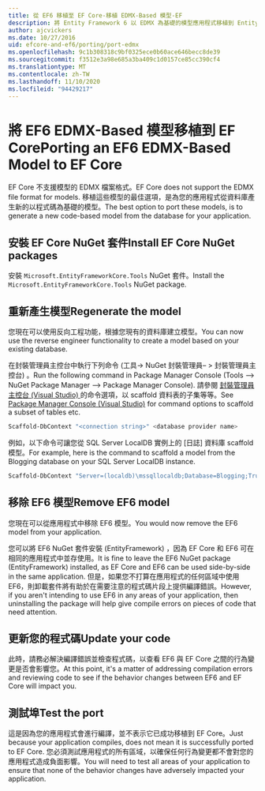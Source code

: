 ```yaml
---
title: 從 EF6 移植至 EF Core-移植 EDMX-Based 模型-EF
description: 將 Entity Framework 6 以 EDMX 為基礎的模型應用程式移植到 Entity Framework Core 的特定資訊
author: ajcvickers
ms.date: 10/27/2016
uid: efcore-and-ef6/porting/port-edmx
ms.openlocfilehash: 9c1b308318c9bf0325ece0b60ace646becc8de39
ms.sourcegitcommit: f3512e3a98e685a3ba409c1d0157ce85cc390cf4
ms.translationtype: MT
ms.contentlocale: zh-TW
ms.lasthandoff: 11/10/2020
ms.locfileid: "94429217"
---
```

# <a name="porting-an-ef6-edmx-based-model-to-ef-core"></a><span data-ttu-id="c3937-103">將 EF6 EDMX-Based 模型移植到 EF Core</span><span class="sxs-lookup"><span data-stu-id="c3937-103">Porting an EF6 EDMX-Based Model to EF Core</span></span>

<span data-ttu-id="c3937-104">EF Core 不支援模型的 EDMX 檔案格式。</span><span class="sxs-lookup"><span data-stu-id="c3937-104">EF Core does not support the EDMX file format for models.</span></span> <span data-ttu-id="c3937-105">移植這些模型的最佳選項，是為您的應用程式從資料庫產生新的以程式碼為基礎的模型。</span><span class="sxs-lookup"><span data-stu-id="c3937-105">The best option to port these models, is to generate a new code-based model from the database for your application.</span></span>

## <a name="install-ef-core-nuget-packages"></a><span data-ttu-id="c3937-106">安裝 EF Core NuGet 套件</span><span class="sxs-lookup"><span data-stu-id="c3937-106">Install EF Core NuGet packages</span></span>

<span data-ttu-id="c3937-107">安裝 `Microsoft.EntityFrameworkCore.Tools` NuGet 套件。</span><span class="sxs-lookup"><span data-stu-id="c3937-107">Install the `Microsoft.EntityFrameworkCore.Tools` NuGet package.</span></span>

## <a name="regenerate-the-model"></a><span data-ttu-id="c3937-108">重新產生模型</span><span class="sxs-lookup"><span data-stu-id="c3937-108">Regenerate the model</span></span>

<span data-ttu-id="c3937-109">您現在可以使用反向工程功能，根據您現有的資料庫建立模型。</span><span class="sxs-lookup"><span data-stu-id="c3937-109">You can now use the reverse engineer functionality to create a model based on your existing database.</span></span>

<span data-ttu-id="c3937-110">在封裝管理員主控台中執行下列命令 (工具-> NuGet 封裝管理員– > 封裝管理員主控台) 。</span><span class="sxs-lookup"><span data-stu-id="c3937-110">Run the following command in Package Manager Console (Tools –> NuGet Package Manager –> Package Manager Console).</span></span> <span data-ttu-id="c3937-111">請參閱 [封裝管理員主控台 (Visual Studio) ](xref:core/cli/powershell) 的命令選項，以 scaffold 資料表的子集等等。</span><span class="sxs-lookup"><span data-stu-id="c3937-111">See [Package Manager Console (Visual Studio)](xref:core/cli/powershell) for command options to scaffold a subset of tables etc.</span></span>

```powershell
Scaffold-DbContext "<connection string>" <database provider name>
```

<span data-ttu-id="c3937-112">例如，以下命令可讓您從 SQL Server LocalDB 實例上的 [日誌] 資料庫 scaffold 模型。</span><span class="sxs-lookup"><span data-stu-id="c3937-112">For example, here is the command to scaffold a model from the Blogging database on your SQL Server LocalDB instance.</span></span>

```powershell
Scaffold-DbContext "Server=(localdb)\mssqllocaldb;Database=Blogging;Trusted_Connection=True;" Microsoft.EntityFrameworkCore.SqlServer
```

## <a name="remove-ef6-model"></a><span data-ttu-id="c3937-113">移除 EF6 模型</span><span class="sxs-lookup"><span data-stu-id="c3937-113">Remove EF6 model</span></span>

<span data-ttu-id="c3937-114">您現在可以從應用程式中移除 EF6 模型。</span><span class="sxs-lookup"><span data-stu-id="c3937-114">You would now remove the EF6 model from your application.</span></span>

<span data-ttu-id="c3937-115">您可以將 EF6 NuGet 套件安裝 (EntityFramework) ，因為 EF Core 和 EF6 可在相同的應用程式中並存使用。</span><span class="sxs-lookup"><span data-stu-id="c3937-115">It is fine to leave the EF6 NuGet package (EntityFramework) installed, as EF Core and EF6 can be used side-by-side in the same application.</span></span> <span data-ttu-id="c3937-116">但是，如果您不打算在應用程式的任何區域中使用 EF6，則卸載套件將有助於在需要注意的程式碼片段上提供編譯錯誤。</span><span class="sxs-lookup"><span data-stu-id="c3937-116">However, if you aren't intending to use EF6 in any areas of your application, then uninstalling the package will help give compile errors on pieces of code that need attention.</span></span>

## <a name="update-your-code"></a><span data-ttu-id="c3937-117">更新您的程式碼</span><span class="sxs-lookup"><span data-stu-id="c3937-117">Update your code</span></span>

<span data-ttu-id="c3937-118">此時，請務必解決編譯錯誤並檢查程式碼，以查看 EF6 與 EF Core 之間的行為變更是否會影響您。</span><span class="sxs-lookup"><span data-stu-id="c3937-118">At this point, it's a matter of addressing compilation errors and reviewing code to see if the behavior changes between EF6 and EF Core will impact you.</span></span>

## <a name="test-the-port"></a><span data-ttu-id="c3937-119">測試埠</span><span class="sxs-lookup"><span data-stu-id="c3937-119">Test the port</span></span>

<span data-ttu-id="c3937-120">這是因為您的應用程式會進行編譯，並不表示它已成功移植到 EF Core。</span><span class="sxs-lookup"><span data-stu-id="c3937-120">Just because your application compiles, does not mean it is successfully ported to EF Core.</span></span> <span data-ttu-id="c3937-121">您必須測試應用程式的所有區域，以確保任何行為變更都不會對您的應用程式造成負面影響。</span><span class="sxs-lookup"><span data-stu-id="c3937-121">You will need to test all areas of your application to ensure that none of the behavior changes have adversely impacted your application.</span></span>
